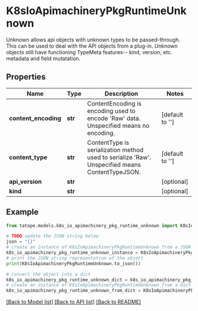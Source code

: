 # K8sIoApimachineryPkgRuntimeUnknown

Unknown allows api objects with unknown types to be passed-through. This can be used to deal with the API objects from a plug-in. Unknown objects still have functioning TypeMeta features-- kind, version, etc. metadata and field mutatation.

## Properties

Name | Type | Description | Notes
------------ | ------------- | ------------- | -------------
**content_encoding** | **str** | ContentEncoding is encoding used to encode &#39;Raw&#39; data. Unspecified means no encoding. | [default to '']
**content_type** | **str** | ContentType  is serialization method used to serialize &#39;Raw&#39;. Unspecified means ContentTypeJSON. | [default to '']
**api_version** | **str** |  | [optional] 
**kind** | **str** |  | [optional] 

## Example

```python
from tatope.models.k8s_io_apimachinery_pkg_runtime_unknown import K8sIoApimachineryPkgRuntimeUnknown

# TODO update the JSON string below
json = "{}"
# create an instance of K8sIoApimachineryPkgRuntimeUnknown from a JSON string
k8s_io_apimachinery_pkg_runtime_unknown_instance = K8sIoApimachineryPkgRuntimeUnknown.from_json(json)
# print the JSON string representation of the object
print(K8sIoApimachineryPkgRuntimeUnknown.to_json())

# convert the object into a dict
k8s_io_apimachinery_pkg_runtime_unknown_dict = k8s_io_apimachinery_pkg_runtime_unknown_instance.to_dict()
# create an instance of K8sIoApimachineryPkgRuntimeUnknown from a dict
k8s_io_apimachinery_pkg_runtime_unknown_from_dict = K8sIoApimachineryPkgRuntimeUnknown.from_dict(k8s_io_apimachinery_pkg_runtime_unknown_dict)
```
[[Back to Model list]](../README.md#documentation-for-models) [[Back to API list]](../README.md#documentation-for-api-endpoints) [[Back to README]](../README.md)


